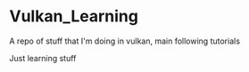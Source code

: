 # Vulkan_Learning
A repo of stuff that I'm doing in vulkan, main following tutorials

Just learning stuff
